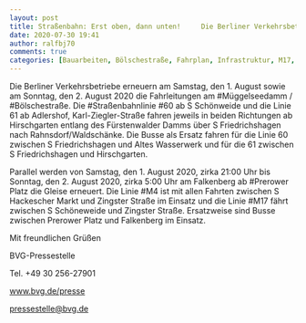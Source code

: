 ```yaml
---
layout: post
title: Straßenbahn: Erst oben, dann unten!     Die Berliner Verkehrsbetriebe erneuern ..., aus BVG
date: 2020-07-30 19:41
author: ralfbj70
comments: true
categories: [Bauarbeiten, Bölschestraße, Fahrplan, Infrastruktur, M17, M4, Müggelseedamm, Prerower, Straßenbahn, Straßenbahnlinie]
---
```

<p style="font-weight: 400;">Die Berliner Verkehrsbetriebe erneuern am Samstag, den 1. August sowie am Sonntag, den 2. August 2020 die Fahrleitungen am #Müggelseedamm / #Bölschestraße. Die #Straßenbahnlinie #60 ab S Schönweide und die Linie 61 ab Adlershof, Karl-Ziegler-Straße fahren jeweils in beiden Richtungen ab Hirschgarten entlang des Fürstenwalder Damms über S Friedrichshagen nach Rahnsdorf/Waldschänke. Die Busse als Ersatz fahren für die Linie 60 zwischen S Friedrichshagen und Altes Wasserwerk und für die 61 zwischen S Friedrichshagen und Hirschgarten.</p>
<p style="font-weight: 400;">Parallel werden von Samstag, den 1. August 2020, zirka 21:00 Uhr bis Sonntag, den 2. August 2020, zirka 5:00 Uhr am Falkenberg ab #Prerower Platz die Gleise erneuert. Die Linie #M4 ist mit allen Fahrten zwischen S Hackescher Markt und Zingster Straße im Einsatz und die Linie #M17 fährt zwischen S Schöneweide und Zingster Straße. Ersatzweise sind Busse zwischen Prerower Platz und Falkenberg im Einsatz.</p>
<p style="font-weight: 400;">Mit freundlichen Grüßen</p>
<p style="font-weight: 400;">BVG-Pressestelle</p>
<p style="font-weight: 400;">Tel. +49 30 256-27901</p>
<p style="font-weight: 400;"><a href="http://www.bvg.de/presse" data-saferedirecturl="https://www.google.com/url?q=http://www.bvg.de/presse&amp;source=gmail&amp;ust=1596523530730000&amp;usg=AFQjCNEzmdXvX9Hi9ehJwoiHqzlWOCRiTQ">www.bvg.de/presse</a></p>
<p style="font-weight: 400;"><a href="mailto:pressestelle@bvg.de">pressestelle@bvg.de</a></p>
